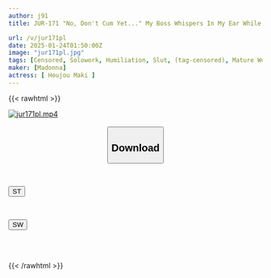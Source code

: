 ```yaml
---
author: j91
title: JUR-171 "No, Don't Cum Yet..." My Boss Whispers In My Ear While I'm Commuting On The Train And Controls My Ejaculation. Maki Hojo

url: /v/jur171pl
date: 2025-01-24T01:50:00Z
image: "jur171pl.jpg"
tags: [Censored, Solowork, Humiliation, Slut, (tag-censored), Mature Woman, Female Boss	]
maker: [Madonna]
actress: [ Houjou Maki ]
---
```



{{< rawhtml >}}

<div class="video" data-videoid="29P8D71aGKfZDX0">
    <a href="javascript:;">
        <img src="/v/jur171pl/jur171pl.jpg" width="WIDTH" height="HEIGHT" alt="jur171pl.mp4" loading="lazy">
    </a>
</div>

<script type="text/javascript" src="https://j91.asia/asset/on-demand-st.js"></script>

<br>
  <link rel="stylesheet" href="https://j91.asia/asset/bs5.css">
  
  <center>
  <button class="btn btn-primary" type="button" data-bs-toggle="collapse" data-bs-target=".multi-collapse" aria-expanded="false" aria-controls="multiCollapseExample1 multiCollapseExample2"><h2>Download</h2></button></center>
</p>
<div class="row">
  <div class="col">
    <div class="collapse multi-collapse" id="multiCollapseExample1">
      <div class="card card-body">
	      	      <br>
<div class="buttons">  
<p><a href="/v/jur171pl/st.html" target="_blank"><button class="btn-hover color-3"><i class="fa fa-download"></i> ST</button></a></p></div>
    </div>
  </div>
</div>
  <div class="col">
    <div class="collapse multi-collapse" id="multiCollapseExample2">
      <div class="card card-body">
	      <br>
<div class="buttons">
<p><a href="/v/jur171pl/sw.html" target="_blank"><button class="btn-hover color-2"><i class="fa fa-download"></i> SW</button></a></p></div>
<br><br>
      </div>
    </div>
  </div>
</div>

{{< /rawhtml >}}